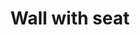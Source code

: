 ---
pid: ls70
title: Wall with seat
location_transcription: Rittenhouse Square
coordinates: "[-75.171997557615, 39.94937177989]"
zipcode: '19103'
gen_neighborhood: Center City
neighborhood: Rittenhouse Square,Avenue of The Arts,Logan Square,Fitler Square
outside_phl: 
age: '60'
age_range: 60-69
instagram: 
image_file_name: ls_70.jpg
proposal_transcription: 
topic: Unknown
topic_summary: '0'
type: Infrastructure,Bench
keywords_other: wall, seat, quote
credit: R.A.D.
image_labels: 
twitter: 
facebook: 
permalink: "/monuments/ls70/"
layout: item-page
---
